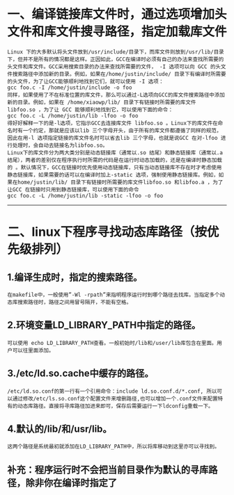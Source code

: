 
一、编译链接库文件时，通过选项增加头文件和库文件搜寻路径，指定加载库文件
===

    Linux 下的大多默认将头文件放到/usr/include/目录下，而库文件则放到/usr/lib/目录下，但并不是所有的情况都是这样。正因如此，GCC在编译时必须有自己的办法来查找所需要的头文件和库文件。GCC采用搜索目录的办法来查找所需要的文件， -I 选项可以向 GCC 的头文件搜索路径中添加新的目录。例如，如果在/home/justin/include/ 目录下有编译时所需要的头文件，为了让GCC能够顺利地找到它们，就可以使用 -I 选项：  
    gcc foo.c -I /home/justin/include -o foo  
    同样，如果使用了不在标准位置的库文件，那么可以通过-L选项向GCC的库文件搜索路径中添加新的目录。例如，如果在 /home/xiaowp/lib/ 目录下有链接时所需要的库文件 libfoo.so ，为了让 GCC 能够顺利地找到它，可以使用下面的命令：  
    gcc foo.c -L /home/justin/lib -lfoo -o foo  
    得好好解释一下的是-l选项，它指示GCC去连接库文件 libfoo.so 。Linux下的库文件在命名时有一个约定，那就是应该以lib 三个字母开头，由于所有的库文件都遵循了同样的规范，因此在用-l 选项指定链接的库文件名时可以省去lib 三个字母，也就是说GCC 在对-lfoo 进行处理时，会自动去链接名为libfoo.so。  
    Linux下的库文件分为两大类分别是动态链接库（通常以.so 结尾）和静态链接库（通常以.a 结尾），两者的差别仅在程序执行时所需的代码是在运行时动态加载的，还是在编译时静态加载的 。默认情况下，GCC在链接时优先使用动态链接库，只有当动态链接库不存在时才考虑使用静态链接库，如果需要的话可以在编译时加上-static 选项，强制使用静态链接库。例如，如果在home/justin/lib/ 目录下有链接时所需要的库文件libfoo.so 和libfoo.a ，为了让GCC 在链接时只用到静态链接库，可以使用下面的命令  
    gcc foo.c -L /home/justin/lib -static -lfoo -o foo  

-------

二、linux下程序寻找动态库路径（按优先级排列）
===

1.编译生成时，指定的搜索路径。
---
    在makefile中，一般使用”-Wl -rpath”来指明程序运行时到哪个路径去找库。当指定多个动态库搜索路径时，路径之间用冒号隔开，不能有空格。

2.环境变量LD_LIBRARY_PATH中指定的路径。
---
    可以使用 echo LD_LIBRARY_PATH查看。一般初始时/lib和/user/lib库包含在里面。用户可以往里面添加。

3./etc/ld.so.cache中缓存的路径。
---
    /etc/ld.so.conf的第一行有一个引用命令：include ld.so.conf.d/*.conf, 所以可以通过修改/etc/ls.so.conf这个配置文件来增删路径,也可以增加一个.conf文件来配置特有的动态库路径。直接将寻库路径加进来即可，保存后需要运行一下ldconfig重载一下。

4.默认的/lib/和/usr/lib。
--
    这两个路径是系统最初就添加在LD_LIBRARY_PATH中，所以将库移动到这里亦可以寻找到。
  
补充：程序运行时不会把当前目录作为默认的寻库路径，除非你在编译时指定了
--
